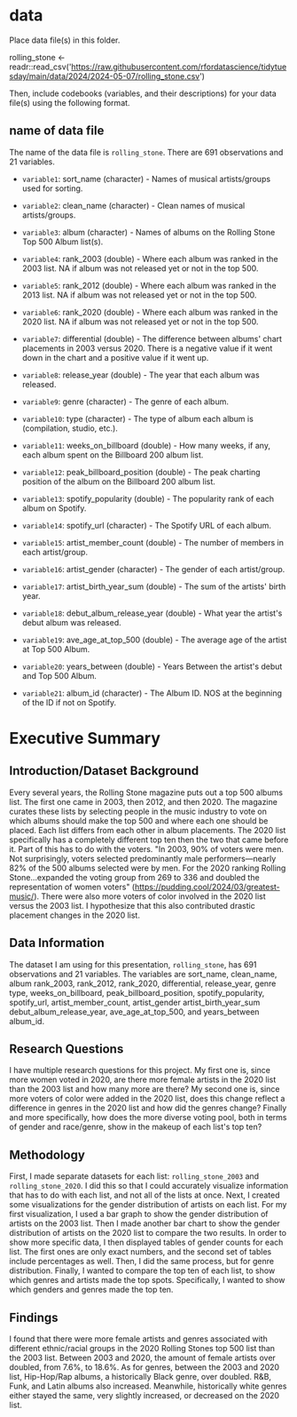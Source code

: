 # data

Place data file(s) in this folder.

rolling_stone <- readr::read_csv('https://raw.githubusercontent.com/rfordatascience/tidytuesday/main/data/2024/2024-05-07/rolling_stone.csv')

Then, include codebooks (variables, and their descriptions) for your data file(s)
using the following format.

## name of data file

The name of the data file is `rolling_stone`.  There are 691 observations and 21 variables.

- `variable1`: sort_name (character) - Names of musical artists/groups used for sorting.

- `variable2`: clean_name (character) - Clean names of musical artists/groups.

- `variable3`: album (character) - Names of albums on the Rolling Stone Top 500 Album list(s).

- `variable4`: rank_2003 (double) - Where each album was ranked in the 2003 list. NA if album was not released yet or not in the top 500.

- `variable5`: rank_2012 (double) - Where each album was ranked in the 2013 list. NA if album was not released yet or not in the top 500.

- `variable6`: rank_2020 (double) - Where each album was ranked in the 2020 list. NA if album was not released yet or not in the top 500.

- `variable7`: differential (double) - The difference between albums' chart placements in 2003 versus 2020. There is a negative value if it went down in the chart and a positive value if it went up.

- `variable8`: release_year (double) - The year that each album was released.
- `variable9`: genre (character) - The genre of each album.
- `variable10`: type (character) - The type of album each album is (compilation, studio, etc.).
- `variable11`: weeks_on_billboard (double) - How many weeks, if any, each album spent on the Billboard 200 album list.
- `variable12`: peak_billboard_position (double) - The peak charting position of the album on the Billboard 200 album list.
- `variable13`: spotify_popularity (double) - The popularity rank of each album on Spotify.
- `variable14`: spotify_url (character) - The Spotify URL of each album.
- `variable15`: artist_member_count (double) - The number of members in each artist/group.
- `variable16`: artist_gender (character) - The gender of each artist/group.
- `variable17`: artist_birth_year_sum (double) - The sum of the artists' birth year.
- `variable18`: debut_album_release_year (double) - What year the artist's debut album was released.
- `variable19`: ave_age_at_top_500 (double) -	The average age of the artist at Top 500 Album.
- `variable20`: years_between	(double) - Years Between the artist's debut and Top 500 Album.
- `variable21`: album_id (character) - The Album ID. NOS at the beginning of the ID if not on Spotify.

# Executive Summary


## Introduction/Dataset Background

Every several years, the Rolling Stone magazine puts out a top 500 albums list.  The first one came in 2003, then 2012, and then 2020.  The magazine curates these lists by selecting people in the music industry to vote on which albums should make the top 500 and where each one should be placed.  Each list differs from each other in album placements.  The 2020 list specifically has a completely different top ten then the two that came before it.  Part of this has to do with the voters.  "In 2003, 90% of voters were men. Not surprisingly, voters selected predominantly male performers—nearly 82% of the 500 albums selected were by men. For the 2020 ranking Rolling Stone...expanded the voting group from 269 to 336 and doubled the representation of women voters" (https://pudding.cool/2024/03/greatest-music/).  There were also more voters of color involved in the 2020 list versus the 2003 list.  I hypothesize that this also contributed drastic placement changes in the 2020 list.

## Data Information

The dataset I am using for this presentation, `rolling_stone`, has 691 observations and 21 variables.  The variables are sort_name, clean_name, album rank_2003, rank_2012, rank_2020, differential, release_year,  genre type,  weeks_on_billboard, peak_billboard_position,  spotify_popularity,  spotify_url, artist_member_count,  artist_gender artist_birth_year_sum  debut_album_release_year,  ave_age_at_top_500, and years_between	album_id.

## Research Questions

I have multiple research questions for this project. My first one is, since more women voted in 2020, are there more female artists in the 2020 list than the 2003 list and how many more are there?  My second one is, since more voters of color were added in the 2020 list, does this change reflect a difference in genres in the 2020 list and how did the genres change?  Finally and more specifically, how does the more diverse voting pool, both in terms of gender and race/genre, show in the makeup of each list's top ten?

## Methodology

First, I made separate datasets for each list: `rolling_stone_2003` and `rolling_stone_2020`.  I did this so that I could accurately visualize information that has to do with each list, and not all of the lists at once.  Next, I created some visualizations for the gender distribution of artists on each list.  For my first visualization, I used a bar graph to show the gender distribution of artists on the 2003 list.  Then I made another bar chart to show the gender distribution of artists on the 2020 list to compare the two results.  In order to show more specific data, I then displayed tables of gender counts for each list.  The first ones are only exact numbers, and the second set of tables include percentages as well.  Then, I did the same process, but for genre distribution.  Finally, I wanted to compare the top ten of each list, to show which genres and artists made the top spots.  Specifically, I wanted to show which genders and genres made the top ten.

## Findings

I found that there were more female artists and genres associated with different ethnic/racial groups in the 2020 Rolling Stones top 500 list than the 2003 list.  Between 2003 and 2020, the amount of female artists over doubled, from 7.6%, to 18.6%.  As for genres, between the 2003 and 2020 list, Hip-Hop/Rap albums, a historically Black genre, over doubled.  R&B, Funk, and Latin albums also increased.  Meanwhile, historically white genres either stayed the same, very slightly increased, or decreased on the 2020 list.  


